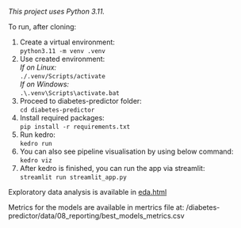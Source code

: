 <i>This project uses Python 3.11.</i>

To run, after cloning:  
1. Create a virtual environment:  
   `python3.11 -m venv .venv`  
2. Use created environment:  
     _If on Linux:_  
       `./.venv/Scripts/activate`  
     _If on Windows:_  
       `.\.venv\Scripts\activate.bat`
3. Proceed to diabetes-predictor folder:  
   `cd diabetes-predictor`   
4. Install required packages:  
   `pip install -r requirements.txt`  
5. Run kedro:  
   `kedro run`  
6. You can also see pipeline visualisation by using below command:  
   `kedro viz`  
7. After kedro is finished, you can run the app via streamlit:  
   `streamlit run streamlit_app.py`  

Exploratory data analysis is available in [eda.html](/diabetes-predictor/docs/eda_diabetes.html)

Metrics for the models are available in mertrics file at: /diabetes-predictor/data/08_reporting/best_models_metrics.csv
